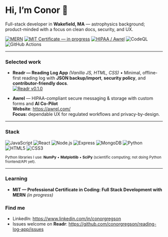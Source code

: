 # Hi, I’m Conor 👋

Full-stack developer in **Wakefield, MA** — astrophysics background; product-minded with a focus on clean docs, security, and UX.

[![MERN](https://img.shields.io/badge/MERN-Stack-0d9488.svg)](#)
[![MIT Certificate — in progress](https://img.shields.io/badge/MIT-MERN%20Certificate_in%20progress-f59e0b.svg)](#learning)
[![HIPAA / Awrel](https://img.shields.io/badge/HIPAA-Awrel-0a84ff.svg)](https://awrel.com/)
![CodeQL](https://img.shields.io/badge/Security-CodeQL-6f42c1.svg)
![GitHub Actions](https://img.shields.io/badge/CI-GitHub%20Actions-2088FF.svg?logo=githubactions&logoColor=fff)

---

### Selected work
- **Readr — Reading Log App** *(Vanilla JS, HTML, CSS)* • Minimal, offline-first reading log with **JSON backup/import**, **security policy**, and **contributor-friendly docs**.  
  [![Readr v0.1.0](https://img.shields.io/badge/Readr-v0.1.0-6f42c1.svg)](https://github.com/conorgregson/reading-log-app)

- **Awrel** — HIPAA-compliant secure messaging & storage with custom forms and **AI Co-Pilot**  
  **Website**: https://awrel.com/  
  **Focus:** dependable UX for regulated workflows and privacy-by-design.

---

### Stack
![JavaScript](https://img.shields.io/badge/JavaScript-ES6+-f7df1e.svg?logo=javascript&logoColor=000)
![React](https://img.shields.io/badge/React-–-61dafb.svg?logo=react&logoColor=000)
![Node.js](https://img.shields.io/badge/Node.js-–-3c873a.svg?logo=node.js&logoColor=fff)
![Express](https://img.shields.io/badge/Express-–-000000.svg)
![MongoDB](https://img.shields.io/badge/MongoDB-–-10b981.svg?logo=mongodb&logoColor=fff)
![Python](https://img.shields.io/badge/Python-–-3776AB.svg?logo=python&logoColor=fff)
![HTML5](https://img.shields.io/badge/HTML5-–-e34f26.svg?logo=html5&logoColor=fff)
![CSS3](https://img.shields.io/badge/CSS3-–-1572b6.svg?logo=css3&logoColor=fff)

<sub>Python libraries I use: **NumPy** • **Matplotlib** • **SciPy** (scientific computing; not doing Python frontend/API yet).</sub>

---

### Learning
- **MIT — Professional Certificate in Coding: Full Stack Development with MERN** *(in progress)*

### Find me
- LinkedIn: https://www.linkedin.com/in/conorgregson  
- Issues welcome on **Readr**: https://github.com/conorgregson/reading-log-app/issues
